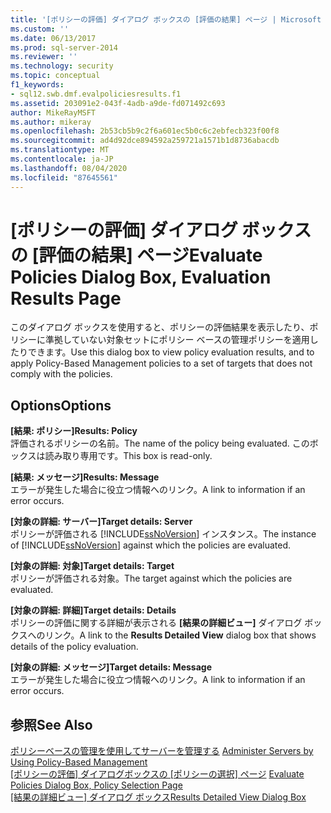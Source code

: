 ```yaml
---
title: '[ポリシーの評価] ダイアログ ボックスの [評価の結果] ページ | Microsoft Docs'
ms.custom: ''
ms.date: 06/13/2017
ms.prod: sql-server-2014
ms.reviewer: ''
ms.technology: security
ms.topic: conceptual
f1_keywords:
- sql12.swb.dmf.evalpoliciesresults.f1
ms.assetid: 203091e2-043f-4adb-a9de-fd071492c693
author: MikeRayMSFT
ms.author: mikeray
ms.openlocfilehash: 2b53cb5b9c2f6a601ec5b0c6c2ebfecb323f00f8
ms.sourcegitcommit: ad4d92dce894592a259721a1571b1d8736abacdb
ms.translationtype: MT
ms.contentlocale: ja-JP
ms.lasthandoff: 08/04/2020
ms.locfileid: "87645561"
---
```

# <a name="evaluate-policies-dialog-box-evaluation-results-page"></a><span data-ttu-id="b56ae-102">[ポリシーの評価] ダイアログ ボックスの [評価の結果] ページ</span><span class="sxs-lookup"><span data-stu-id="b56ae-102">Evaluate Policies Dialog Box, Evaluation Results Page</span></span>
  <span data-ttu-id="b56ae-103">このダイアログ ボックスを使用すると、ポリシーの評価結果を表示したり、ポリシーに準拠していない対象セットにポリシー ベースの管理ポリシーを適用したりできます。</span><span class="sxs-lookup"><span data-stu-id="b56ae-103">Use this dialog box to view policy evaluation results, and to apply Policy-Based Management policies to a set of targets that does not comply with the policies.</span></span>  
  
## <a name="options"></a><span data-ttu-id="b56ae-104">Options</span><span class="sxs-lookup"><span data-stu-id="b56ae-104">Options</span></span>  
 <span data-ttu-id="b56ae-105">**[結果: ポリシー]**</span><span class="sxs-lookup"><span data-stu-id="b56ae-105">**Results: Policy**</span></span>  
 <span data-ttu-id="b56ae-106">評価されるポリシーの名前。</span><span class="sxs-lookup"><span data-stu-id="b56ae-106">The name of the policy being evaluated.</span></span> <span data-ttu-id="b56ae-107">このボックスは読み取り専用です。</span><span class="sxs-lookup"><span data-stu-id="b56ae-107">This box is read-only.</span></span>  
  
 <span data-ttu-id="b56ae-108">**[結果: メッセージ]**</span><span class="sxs-lookup"><span data-stu-id="b56ae-108">**Results: Message**</span></span>  
 <span data-ttu-id="b56ae-109">エラーが発生した場合に役立つ情報へのリンク。</span><span class="sxs-lookup"><span data-stu-id="b56ae-109">A link to information if an error occurs.</span></span>  
  
 <span data-ttu-id="b56ae-110">**[対象の詳細: サーバー]**</span><span class="sxs-lookup"><span data-stu-id="b56ae-110">**Target details: Server**</span></span>  
 <span data-ttu-id="b56ae-111">ポリシーが評価される [!INCLUDE[ssNoVersion](../../includes/ssnoversion-md.md)] インスタンス。</span><span class="sxs-lookup"><span data-stu-id="b56ae-111">The instance of [!INCLUDE[ssNoVersion](../../includes/ssnoversion-md.md)] against which the policies are evaluated.</span></span>  
  
 <span data-ttu-id="b56ae-112">**[対象の詳細: 対象]**</span><span class="sxs-lookup"><span data-stu-id="b56ae-112">**Target details: Target**</span></span>  
 <span data-ttu-id="b56ae-113">ポリシーが評価される対象。</span><span class="sxs-lookup"><span data-stu-id="b56ae-113">The target against which the policies are evaluated.</span></span>  
  
 <span data-ttu-id="b56ae-114">**[対象の詳細: 詳細]**</span><span class="sxs-lookup"><span data-stu-id="b56ae-114">**Target details: Details**</span></span>  
 <span data-ttu-id="b56ae-115">ポリシーの評価に関する詳細が表示される **[結果の詳細ビュー]** ダイアログ ボックスへのリンク。</span><span class="sxs-lookup"><span data-stu-id="b56ae-115">A link to the **Results Detailed View** dialog box that shows details of the policy evaluation.</span></span>  
  
 <span data-ttu-id="b56ae-116">**[対象の詳細: メッセージ]**</span><span class="sxs-lookup"><span data-stu-id="b56ae-116">**Target details: Message**</span></span>  
 <span data-ttu-id="b56ae-117">エラーが発生した場合に役立つ情報へのリンク。</span><span class="sxs-lookup"><span data-stu-id="b56ae-117">A link to information if an error occurs.</span></span>  
  
## <a name="see-also"></a><span data-ttu-id="b56ae-118">参照</span><span class="sxs-lookup"><span data-stu-id="b56ae-118">See Also</span></span>  
 <span data-ttu-id="b56ae-119">[ポリシーベースの管理を使用してサーバーを管理する](administer-servers-by-using-policy-based-management.md) </span><span class="sxs-lookup"><span data-stu-id="b56ae-119">[Administer Servers by Using Policy-Based Management](administer-servers-by-using-policy-based-management.md) </span></span>  
 <span data-ttu-id="b56ae-120">[[ポリシーの評価] ダイアログボックスの [ポリシーの選択] ページ](evaluate-policies-dialog-box-policy-selection-page.md) </span><span class="sxs-lookup"><span data-stu-id="b56ae-120">[Evaluate Policies Dialog Box, Policy Selection Page](evaluate-policies-dialog-box-policy-selection-page.md) </span></span>  
 <span data-ttu-id="b56ae-121">[[結果の詳細ビュー] ダイアログ ボックス](results-detailed-view-dialog-box.md)</span><span class="sxs-lookup"><span data-stu-id="b56ae-121">[Results Detailed View Dialog Box](results-detailed-view-dialog-box.md)</span></span>  
  
  
